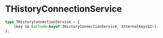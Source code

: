 # THistoryConnectionService

```ts
type THistoryConnectionService = {
    [key in Exclude<keyof IHistoryConnectionService, InternalKeys$2>]: unknown;
};
```


